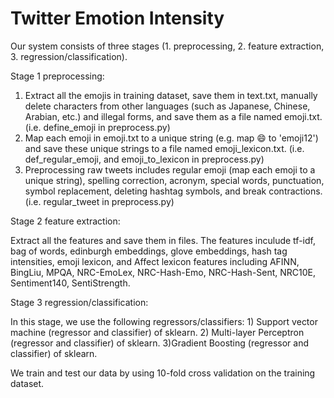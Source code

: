 # Twitter Emotion Intensity

Our system consists of three stages (1. preprocessing, 2. feature extraction, 3. regression/classification). 

Stage 1 preprocessing:
1) Extract all the emojis in training dataset, save them in text.txt, manually delete characters from other languages (such as Japanese, Chinese, Arabian, etc.) and illegal forms, and save them as a file named emoji.txt. (i.e. define_emoji in preprocess.py)
2) Map each emoji in emoji.txt to a unique string (e.g. map 😄  to 'emoji12') and save these unique strings to a file named emoji_lexicon.txt. (i.e. def_regular_emoji, and emoji_to_lexicon in preprocess.py)
3) Preprocessing raw tweets includes regular emoji (map each emoji to a unique string), spelling correction, acronym, special words, punctuation, symbol replacement, deleting hashtag symbols, and break contractions. (i.e. regular_tweet in preprocess.py)

Stage 2 feature extraction:  
  
Extract all the features and save them in files. The features inculude tf-idf, bag of words, edinburgh embeddings, glove embeddings, hash tag intensities, emoji lexicon, and Affect lexicon features including AFINN, BingLiu, MPQA, NRC-EmoLex, NRC-Hash-Emo, NRC-Hash-Sent, NRC10E, Sentiment140, SentiStrength.

Stage 3 regression/classification:  
  
In this stage, we use the following regressors/classifiers: 1) Support vector machine (regressor and classifier) of sklearn. 2) Multi-layer Perceptron (regressor and classifier) of sklearn. 3)Gradient Boosting (regressor and classifier) of sklearn. 

We train and test our data by using 10-fold cross validation on the training dataset. 
